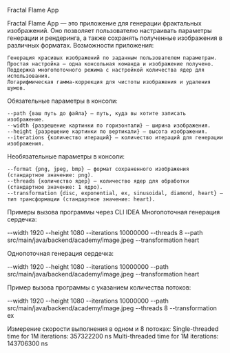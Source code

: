 Fractal Flame App

Fractal Flame App — это приложение для генерации фрактальных изображений. Оно позволяет пользователю настраивать параметры генерации и рендеринга, а также сохранять полученные изображения в различных форматах.
Возможности приложения:

    Генерация красивых изображений по заданным пользователем параметрам.
    Простая настройка — одна консольная команда и изображение получено.
    Поддержка многопоточного режима с настройкой количества ядер для использования.
    Логарифмическая гамма-коррекция для чистоты изображения и удаления шумов.

Обязательные параметры в консоли:

    --path {ваш путь до файла} — путь, куда вы хотите записать изображение.
    --width {разрешение картинки по горизонтали} — ширина изображения.
    --height {разрешение картинки по вертикали} — высота изображения.
    --iterations {количество итераций} — количество итераций для генерации изображения.

Необязательные параметры в консоли:

    --format {png, jpeg, bmp} — формат сохраненного изображения (стандартное значение: png).
    --threads {количество ядер} — количество ядер для обработки (стандартное значение: 1 ядро).
    --transformation {disc, exponential, ex, sinusoidal, diamond, heart} — тип трансформации (стандартное значение: heart).

Примеры вызова программы через CLI IDEA
Многопоточная генерация сердечка:

--width 1920 --height 1080 --iterations 10000000 --threads 8 --path src/main/java/backend/academy/image.jpeg --transformation heart

Однопоточная генерация сердечка:

--width 1920 --height 1080 --iterations 10000000 --path src/main/java/backend/academy/image.jpeg --transformation heart

Пример вызова программы с указанием количества потоков:

--width 1920 --height 1080 --iterations 10000000 --path src/main/java/backend/academy/image.jpeg --threads 8 --transformation ex

Измерение скорости выполнения в одном и 8 потоках:
Single-threaded time for 1M iterations: 357322200 ns
Multi-threaded time for 1M iterations: 143706300 ns



